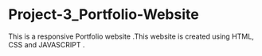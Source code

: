 # Project-3_Portfolio-Website
This is a responsive Portfolio website .This website is created using HTML, CSS and JAVASCRIPT .
